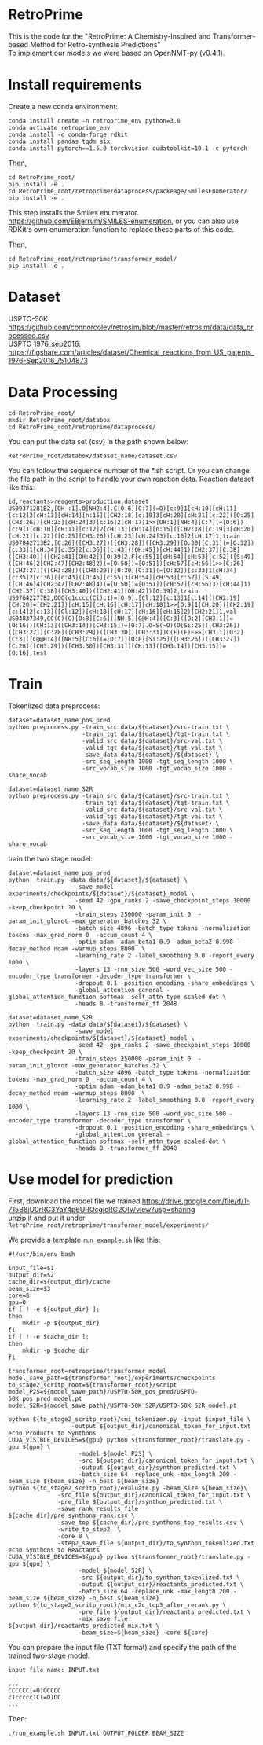 # RetroPrime
This is the code for the "RetroPrime: A Chemistry-Inspired and Transformer-based Method for Retro-synthesis Predictions" \
To implement our models we were based on OpenNMT-py (v0.4.1).
# Install requirements
Create a new conda environment:
```
conda install create -n retroprime_env python=3.6
conda activate retroprime_env
conda install -c conda-forge rdkit
conda install pandas tqdm six
conda install pytorch==1.5.0 torchvision cudatoolkit=10.1 -c pytorch
```
Then,
```
cd RetroPrime_root/
pip install -e .
cd RetroPrime_root/retroprime/dataprocess/packeage/SmilesEnumerator/
pip install -e .
```
This step installs the Smiles enumerator. https://github.com/EBjerrum/SMILES-enumeration, or you can also use RDKit's own enumeration function to replace these parts of this code.

Then,
```
cd RetroPrime_root/retroprime/transformer_model/
pip install -e .
```
# Dataset
USPTO-50K: https://github.com/connorcoley/retrosim/blob/master/retrosim/data/data_processed.csv  
USPTO 1976_sep2016: https://figshare.com/articles/dataset/Chemical_reactions_from_US_patents_1976-Sep2016_/5104873
# Data Processing
```
cd RetroPrime_root/
mkdir RetroPrime_root/databox
cd RetroPrime_root/retroprime/dataprocess/
```
You can put the data set (csv) in the path shown below:
```
RetroPrime_root/databox/dataset_name/dataset.csv
```
You can follow the sequence number of the *.sh script. Or you can change the file path in the script to handle your own reaction data. Reaction dataset like this:
```
id,reactants>reagents>production,dataset
US09371281B2,[OH-:1].O[NH2:4].C[O:6][C:7](=O)[c:9]1[cH:10][cH:11][c:12]2[cH:13][cH:14][n:15]([CH2:18][c:19]3[cH:20][cH:21][c:22]([O:25][CH3:26])[cH:23][cH:24]3)[c:16]2[cH:17]1>>[OH:1][NH:4][C:7](=[O:6])[c:9]1[cH:10][cH:11][c:12]2[cH:13][cH:14][n:15]([CH2:18][c:19]3[cH:20][cH:21][c:22]([O:25][CH3:26])[cH:23][cH:24]3)[c:16]2[cH:17]1,train
US07842713B2,[C:26]([CH3:27])([CH3:28])([CH3:29])[O:30][C:31](=[O:32])[c:33]1[cH:34][c:35]2[c:36]([c:43]([OH:45])[cH:44]1)[CH2:37][C:38]([CH3:40])([CH2:41][OH:42])[O:39]2.F[c:55]1[cH:54][cH:53][c:52]([S:49]([CH:46]2[CH2:47][CH2:48]2)(=[O:50])=[O:51])[cH:57][cH:56]1>>[C:26]([CH3:27])([CH3:28])([CH3:29])[O:30][C:31](=[O:32])[c:33]1[cH:34][c:35]2[c:36]([c:43]([O:45][c:55]3[cH:54][cH:53][c:52]([S:49]([CH:46]4[CH2:47][CH2:48]4)(=[O:50])=[O:51])[cH:57][cH:56]3)[cH:44]1)[CH2:37][C:38]([CH3:40])([CH2:41][OH:42])[O:39]2,train
US07642277B2,OOC(c1cccc(Cl)c1)=[O:9].[Cl:12][c:13]1[c:14]([CH2:19][CH:20]=[CH2:21])[cH:15][cH:16][cH:17][cH:18]1>>[O:9]1[CH:20]([CH2:19][c:14]2[c:13]([Cl:12])[cH:18][cH:17][cH:16][cH:15]2)[CH2:21]1,val
US04837349,CC(C)(C)[O:8][C:6]([NH:5][C@H:4]([C:3]([O:2][CH3:1])=[O:16])[CH:13]([CH3:14])[CH3:15])=[O:7].O=S(=O)(O[Si:25]([CH3:26])([CH3:27])[C:28]([CH3:29])([CH3:30])[CH3:31])C(F)(F)F>>[CH3:1][O:2][C:3]([C@@H:4]([NH:5][C:6](=[O:7])[O:8][Si:25]([CH3:26])([CH3:27])[C:28]([CH3:29])([CH3:30])[CH3:31])[CH:13]([CH3:14])[CH3:15])=[O:16],test
```
# Train
Tokenlized data preprocess:
```
dataset=dataset_name_pos_pred
python preprocess.py -train_src data/${dataset}/src-train.txt \
                     -train_tgt data/${dataset}/tgt-train.txt \
                     -valid_src data/${dataset}/src-val.txt \
                     -valid_tgt data/${dataset}/tgt-val.txt \
                     -save_data data/${dataset}/${dataset} \
                     -src_seq_length 1000 -tgt_seq_length 1000 \
                     -src_vocab_size 1000 -tgt_vocab_size 1000 -share_vocab

dataset=dataset_name_S2R
python preprocess.py -train_src data/${dataset}/src-train.txt \
                     -train_tgt data/${dataset}/tgt-train.txt \
                     -valid_src data/${dataset}/src-val.txt \
                     -valid_tgt data/${dataset}/tgt-val.txt \
                     -save_data data/${dataset}/${dataset} \
                     -src_seq_length 1000 -tgt_seq_length 1000 \
                     -src_vocab_size 1000 -tgt_vocab_size 1000 -share_vocab
```
train the two stage model:
```
dataset=dataset_name_pos_pred
python  train.py -data data/${dataset}/${dataset} \
                   -save_model experiments/checkpoints/${dataset}/${dataset}_model \
                   -seed 42 -gpu_ranks 2 -save_checkpoint_steps 10000 -keep_checkpoint 20 \
                   -train_steps 250000 -param_init 0  -param_init_glorot -max_generator_batches 32 \
                   -batch_size 4096 -batch_type tokens -normalization tokens -max_grad_norm 0  -accum_count 4 \
                   -optim adam -adam_beta1 0.9 -adam_beta2 0.998 -decay_method noam -warmup_steps 8000  \
                   -learning_rate 2 -label_smoothing 0.0 -report_every 1000 \
                   -layers 13 -rnn_size 500 -word_vec_size 500 -encoder_type transformer -decoder_type transformer \
                   -dropout 0.1 -position_encoding -share_embeddings \
                   -global_attention general -global_attention_function softmax -self_attn_type scaled-dot \
                   -heads 8 -transformer_ff 2048

dataset=dataset_name_S2R
python  train.py -data data/${dataset}/${dataset} \
                   -save_model experiments/checkpoints/${dataset}/${dataset}_model \
                   -seed 42 -gpu_ranks 2 -save_checkpoint_steps 10000 -keep_checkpoint 20 \
                   -train_steps 250000 -param_init 0  -param_init_glorot -max_generator_batches 32 \
                   -batch_size 4096 -batch_type tokens -normalization tokens -max_grad_norm 0  -accum_count 4 \
                   -optim adam -adam_beta1 0.9 -adam_beta2 0.998 -decay_method noam -warmup_steps 8000  \
                   -learning_rate 2 -label_smoothing 0.0 -report_every 1000 \
                   -layers 13 -rnn_size 500 -word_vec_size 500 -encoder_type transformer -decoder_type transformer \
                   -dropout 0.1 -position_encoding -share_embeddings \
                   -global_attention general -global_attention_function softmax -self_attn_type scaled-dot \
                   -heads 8 -transformer_ff 2048                   
```

# Use model for prediction
First, download the model file we trained https://drive.google.com/file/d/1-715B8jU0rRC3YaY4p6URQcgjcRG2OlV/view?usp=sharing  
unzip it and put it under ```RetroPrime_root/retroprime/transformer_model/experiments/```
 
We provide a template ```run_example.sh``` like this:
```
#!/usr/bin/env bash

input_file=$1
output_dir=$2
cache_dir=${output_dir}/cache
beam_size=$3
core=8
gpu=0
if [ ! -e ${output_dir} ];
then
    mkdir -p ${output_dir}
fi
if [ ! -e $cache_dir ];
then
    mkdir -p $cache_dir
fi

transformer_root=retroprime/transformer_model
model_save_path=${transformer_root}/experiments/checkpoints
to_stage2_scritp_root=${transformer_root}/script
model_P2S=${model_save_path}/USPTO-50K_pos_pred/USPTO-50K_pos_pred_model.pt
model_S2R=${model_save_path}/USPTO-50K_S2R/USPTO-50K_S2R_model.pt

python ${to_stage2_scritp_root}/smi_tokenizer.py -input $input_file \
                  -output ${output_dir}/canonical_token_for_input.txt
echo Products to Synthons
CUDA_VISIBLE_DEVICES=${gpu} python ${transformer_root}/translate.py -gpu ${gpu} \
                    -model ${model_P2S} \
                    -src ${output_dir}/canonical_token_for_input.txt \
                    -output ${output_dir}/synthon_predicted.txt \
                    -batch_size 64 -replace_unk -max_length 200 -beam_size ${beam_size} -n_best ${beam_size}
python ${to_stage2_scritp_root}/evaluate.py -beam_size ${beam_size}\
		      -src_file ${output_dir}/canonical_token_for_input.txt \
		      -pre_file ${output_dir}/synthon_predicted.txt \
		      -save_rank_results_file ${cache_dir}/pre_synthons_rank.csv \
		      -save_top ${cache_dir}/pre_synthons_top_results.csv \
		      -write_to_step2  \
		      -core 8 \
		      -step2_save_file ${output_dir}/to_synthon_tokenlized.txt
echo Synthons to Reactants
CUDA_VISIBLE_DEVICES=${gpu} python ${transformer_root}/translate.py -gpu ${gpu} \
                    -model ${model_S2R} \
                    -src ${output_dir}/to_synthon_tokenlized.txt \
                    -output ${output_dir}/reactants_predicted.txt \
                    -batch_size 64 -replace_unk -max_length 200 -beam_size ${beam_size} -n_best ${beam_size}
python ${to_stage2_scritp_root}/mix_c2c_top3_after_rerank.py \
                    -pre_file ${output_dir}/reactants_predicted.txt \
                    -mix_save_file  ${output_dir}/reactants_predicted_mix.txt \
                    -beam_size=${beam_size} -core ${core}
```

You can prepare the input file (TXT format) and specify the path of the trained two-stage model.
```
input file name: INPUT.txt

...
CCCCCC(=O)OCCCC
c1ccccc1C(=O)OC
...
```
Then:
```
./run_example.sh INPUT.txt OUTPUT_FOLDER BEAM_SIZE
```






